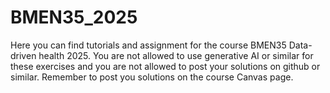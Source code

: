 # BMEN35_2025
Here you can find tutorials and assignment for the course BMEN35 Data-driven health 2025.  You are not allowed to use generative AI or similar for these exercises and you are not allowed to post your solutions on github or similar.
Remember to post you solutions on the course Canvas page.
